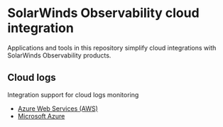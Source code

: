 # SolarWinds Observability cloud integration
Applications and tools in this repository simplify cloud integrations with SolarWinds Observability products.

## Cloud logs
Integration support for cloud logs monitoring
- [Azure Web Services (AWS)](aws/logs/README.md)
- [Microsoft Azure](azure/logs/README.md)
